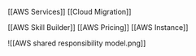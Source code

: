 [[AWS Services]]
[[Cloud Migration]]

[[AWS Skill Builder]]
[[AWS Pricing]]
[[AWS Instance]]


![[AWS shared responsibility model.png]]

